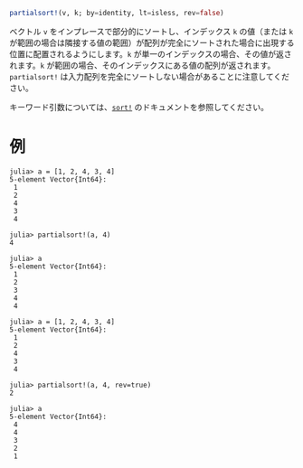 ```julia
partialsort!(v, k; by=identity, lt=isless, rev=false)
```

ベクトル `v` をインプレースで部分的にソートし、インデックス `k` の値（または `k` が範囲の場合は隣接する値の範囲）が配列が完全にソートされた場合に出現する位置に配置されるようにします。`k` が単一のインデックスの場合、その値が返されます。`k` が範囲の場合、そのインデックスにある値の配列が返されます。`partialsort!` は入力配列を完全にソートしない場合があることに注意してください。

キーワード引数については、[`sort!`](@ref) のドキュメントを参照してください。

# 例

```jldoctest
julia> a = [1, 2, 4, 3, 4]
5-element Vector{Int64}:
 1
 2
 4
 3
 4

julia> partialsort!(a, 4)
4

julia> a
5-element Vector{Int64}:
 1
 2
 3
 4
 4

julia> a = [1, 2, 4, 3, 4]
5-element Vector{Int64}:
 1
 2
 4
 3
 4

julia> partialsort!(a, 4, rev=true)
2

julia> a
5-element Vector{Int64}:
 4
 4
 3
 2
 1
```
